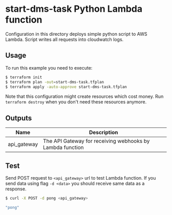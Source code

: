 # start-dms-task Python Lambda function

Configuration in this directory deploys simple python script to AWS Lambda. Script writes all requests into cloudwatch logs.

## Usage

To run this example you need to execute:
```bash
$ terraform init
$ terraform plan -out=start-dms-task.tfplan
$ terraform apply -auto-approve start-dms-task.tfplan
```

Note that this configuration might create resources which cost money. Run `terraform destroy` when you don't need these resources anymore.

## Outputs

| Name | Description |
|------|-------------|
| api\_gateway | The API Gateway for receiving webhooks by Lambda function |

## Test

Send POST request to `<api_gateway>` url to test Lambda function. If you send data using flag `-d <data>` you should receive same data as a response. 
```bash
$ curl -X POST -d pong <api_gateway>

"pong"
```
